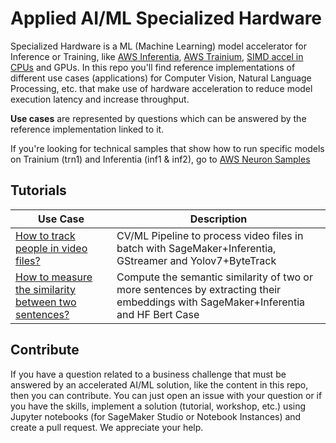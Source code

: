 # Applied AI/ML Specialized Hardware

Specialized Hardware is a ML (Machine Learning) model accelerator for Inference or Training, like [AWS Inferentia](https://aws.amazon.com/machine-learning/inferentia/), [AWS Trainium](https://aws.amazon.com/machine-learning/trainium/), [SIMD accel in CPUs](https://pt.wikipedia.org/wiki/SIMD) and GPUs. In this repo you'll find reference implementations of different use cases (applications) for Computer Vision, Natural Language Processing, etc. that make use of hardware acceleration to reduce model execution latency and increase throughput.

**Use cases** are represented by questions which can be answered by the reference implementation linked to it.

If you're looking for technical samples that show how to run specific models on Trainium (trn1) and Inferentia (inf1 & inf2), go to [AWS Neuron Samples](https://github.com/aws-neuron/aws-neuron-samples)

## Tutorials
|Use Case|Description|
|-|-|
|[How to track people in video files?](tutorials/ObjectTrackingSageMakerGStreamer/)|CV/ML Pipeline to process video files in batch with SageMaker+Inferentia, GStreamer and Yolov7+ByteTrack|
|[How to measure the similarity between two sentences?](tutorials/EmbeddingsFromTextWithBert/)|Compute the semantic similarity of two or more sentences by extracting their embeddings with SageMaker+Inferentia and HF Bert Case|

## Contribute
If you have a question related to a business challenge that must be answered by an accelerated AI/ML solution, like the content in this repo, then you can contribute. You can just open an issue with your question or if you have the skills, implement a solution (tutorial, workshop, etc.) using Jupyter notebooks (for SageMaker Studio or Notebook Instances) and create a pull request. We appreciate your help.

